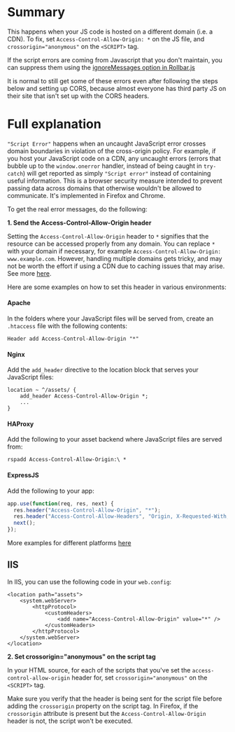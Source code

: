# Summary
This happens when your JS code is hosted on a different domain (i.e. a CDN). To fix, set `Access-Control-Allow-Origin: *` on the JS file, and `crossorigin="anonymous"` on the `<SCRIPT>` tag.  

If the script errors are coming from Javascript that you don't maintain, you can suppress them using the [ignoreMessages option in Rollbar.js](/docs/notifier/rollbar.js/#ignoring-specific-exception-messages)

It is normal to still get some of these errors even after following the steps below and setting up CORS, because almost everyone has third party JS on their site that isn't set up with the CORS headers. 

# Full explanation
`"Script Error"` happens when an uncaught JavaScript error crosses domain boundaries in violation of the cross-origin policy. For example, if you host your JavaScript code on a CDN, any uncaught errors (errors that bubble up to the `window.onerror` handler, instead of being caught in `try-catch`) will get reported as simply `"Script error"` instead of containing useful information. This is a browser security measure intended to prevent passing data across domains that otherwise wouldn't be allowed to communicate. It's implemented in Firefox and Chrome.

To get the real error messages, do the following:

**1. Send the Access-Control-Allow-Origin header**

Setting the `Access-Control-Allow-Origin` header to `*` signifies that the resource can be accessed properly from any domain. You can replace `*` with your domain if necessary, for example `Access-Control-Allow-Origin: www.example.com`. However, handling multiple domains gets tricky, and may not be worth the effort if using a CDN due to caching issues that may arise. See more [here](http://stackoverflow.com/questions/1653308/access-control-allow-origin-multiple-origin-domains).

Here are some examples on how to set this header in various environments:

#### Apache

In the folders where your JavaScript files will be served from, create an `.htaccess` file with the following contents:

`Header add Access-Control-Allow-Origin "*"`

#### Nginx

Add the `add_header` directive to the location block that serves your JavaScript files:
```
location ~ ^/assets/ {
    add_header Access-Control-Allow-Origin *;
    ...
}
```

#### HAProxy

Add the following to your asset backend where JavaScript files are served from:
```
rspadd Access-Control-Allow-Origin:\ *
```

#### ExpressJS

Add the following to your app:

```js
app.use(function(req, res, next) {
  res.header("Access-Control-Allow-Origin", "*");
  res.header("Access-Control-Allow-Headers", "Origin, X-Requested-With, Content-Type, Accept");
  next();
});
```

More examples for different platforms [here](http://enable-cors.org/server_expressjs.html)

## IIS

In IIS, you can use the following code in your `web.config`:

```
<location path="assets">
    <system.webServer>
        <httpProtocol>
            <customHeaders>
                <add name="Access-Control-Allow-Origin" value="*" />
            </customHeaders>
        </httpProtocol> 
    </system.webServer>
</location>
```

**2. Set crossorigin="anonymous" on the script tag**

In your HTML source, for each of the scripts that you've set the `access-control-allow-origin` header for, set `crossorigin="anonymous"` on the `<SCRIPT>` tag.

Make sure you verify that the header is being sent for the script file before adding the `crossorigin` property on the script tag. In Firefox, if the `crossorigin` attribute is present but the `Access-Control-Allow-Origin` header is not, the script won't be executed.
